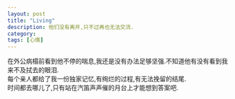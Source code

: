 ```yaml
---
layout: post
title: "Living"
description: 他们没有离开,只不过再也无法交流.
category: 
tags: [心情]
---
```


在外公病榻前看到他不停的喘息,我还是没有办法足够坚强.不知道他有没有看到我来不及拭去的眼泪.  
每个亲人都给了我一份独家记忆,有绚烂的过程,有无法挽留的结尾.  
时间都去哪儿了,只有站在汽笛声声催的月台上才能想到答案吧.



